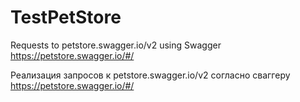 # TestPetStore
Requests to petstore.swagger.io/v2 using Swagger https://petstore.swagger.io/#/

Реализация запросов к petstore.swagger.io/v2 согласно сваггеру https://petstore.swagger.io/#/

